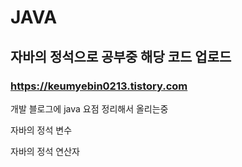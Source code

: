# JAVA
## 자바의 정석으로 공부중 해당 코드 업로드
### https://keumyebin0213.tistory.com 
개발 블로그에 java 요점 정리해서 올리는중 

자바의 정석 변수

자바의 정석 연산자

